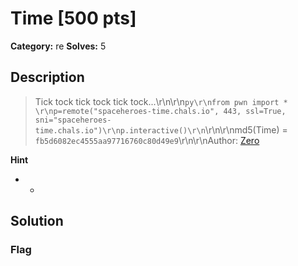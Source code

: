 # Time [500 pts]

**Category:** re
**Solves:** 5

## Description
>Tick tock tick tock tick tock...\r\n\r\n```py\r\nfrom pwn import * \r\np=remote("spaceheroes-time.chals.io", 443, ssl=True, sni="spaceheroes-time.chals.io")\r\np.interactive()\r\n```\r\n\r\nmd5(Time) = ``fb5d6082ec4555aa97716760c80d49e9``\r\n\r\nAuthor: [Zero](https://github.com/Cody-Manning)

**Hint**
* -

## Solution

### Flag

